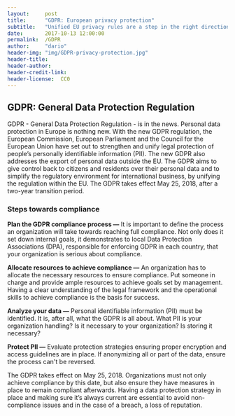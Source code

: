 ```yaml
---
layout:     post
title:      "GDPR: European privacy protection"
subtitle:   "Unified EU privacy rules are a step in the right direction."
date:       2017-10-13 12:00:00
permalink:  /GDPR
author:     "dario"
header-img: "img/GDPR-privacy-protection.jpg"
header-title:
header-author:
header-credit-link:
header-license:  CC0
---
```


## GDPR: General Data Protection Regulation

GDPR - General Data Protection Regulation - is in the news. Personal data protection in Europe is nothing new. With the new GDPR regulation, the European Commission, European Parliament and the Council for the European Union have set out to strengthen and unify legal protection of people’s personally identifiable information (PII). The new GDPR also addresses the export of personal data outside the EU. The GDPR aims to give control back to citizens and residents over their personal data and to simplify the regulatory environment for international business, by unifying the regulation within the EU. The GDPR takes effect May 25, 2018, after a two-year transition period.

### Steps towards compliance
**Plan the GDPR compliance process —** It is important to define the process an organization will take towards reaching full compliance. Not only does it set down internal goals, it demonstrates to local Data Protection Associations (DPA), responsible for enforcing GDPR in each country, that your organization is serious about compliance.

**Allocate resources to achieve compliance —** An organization has to allocate the necessary resources to ensure compliance. Put someone in charge and provide ample resources to achieve goals set by management. Having a clear understanding of the legal framework and the operational skills to achieve compliance is the basis for success.

**Analyze your data —**  Personal identifiable information (PII) must be identified. It is, after all, what the GDPR is all about. What PII is your organization handling? Is it necessary to your organization? Is storing it necessary?

**Protect PII —** Evaluate protection strategies ensuring proper encryption and access guidelines are in place. If anonymizing all or part of the data, ensure the process can't be reversed.

The GDPR takes effect on May 25, 2018. Organizations must not only achieve compliance by this date, but also ensure they have measures in place to remain compliant afterwards. Having a data protection strategy in place and making sure it’s always current are essential to avoid non-compliance issues and in the case of a breach, a loss of reputation.
